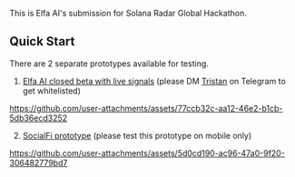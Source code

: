 This is Elfa AI's submission for Solana Radar Global Hackathon.

## Quick Start
There are 2 separate prototypes available for testing.

1. [Elfa AI closed beta with live signals](https://app.elfa.ai) (please DM [Tristan](https://telegram.me/tethrees) on Telegram to get whitelisted)

https://github.com/user-attachments/assets/77ccb32c-aa12-46e2-b1cb-5db36ecd3252

2. [SocialFi prototype](https://elfa-socialfi.vercel.app) (please test this prototype on mobile only)

https://github.com/user-attachments/assets/5d0cd190-ac96-47a0-9f20-306482779bd7



